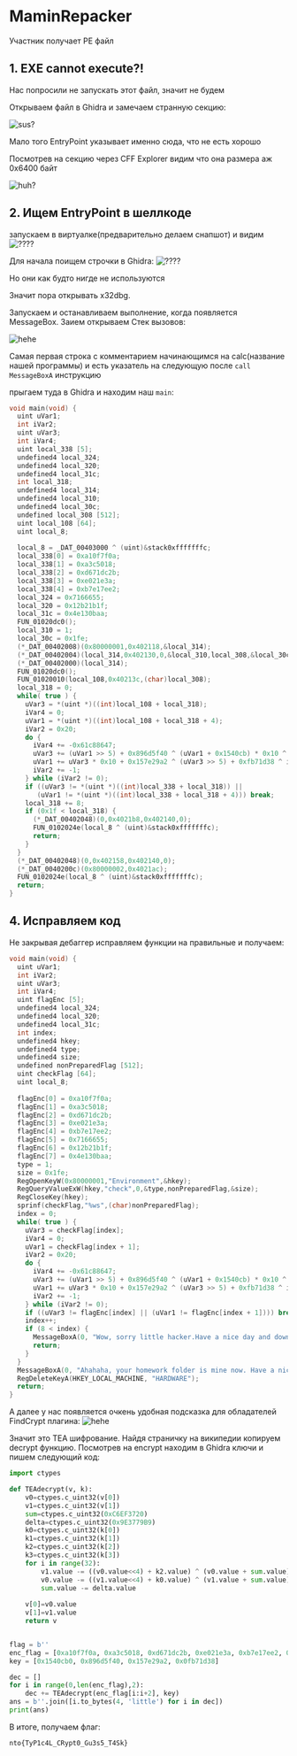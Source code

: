 # MaminRepacker

Участник получает PE файл

## 1. EXE cannot execute?!

Нас попросили не запускать этот файл, значит не будем

Открываем файл в Ghidra и замечаем странную секцию:

![sus?](img/sections.png)

Мало того EntryPoint указывает именно сюда, что не есть хорошо

Посмотрев на секцию через CFF Explorer видим что она размера аж 0x6400 байт

![huh?](img/section.png)

## 2. Ищем EntryPoint в шеллкоде

запускаем в виртуалке(предварительно делаем снапшот) и видим
![????](img/nooo.png)

Для начала поищем строчки в Ghidra:
![????](img/almost_solved.png)

Но они как будто нигде не используются

Значит пора открывать x32dbg.

Запускаем и останавливаем выполнение, когда появляется MessageBox. Заием открываем Стек вызовов:

![hehe](img/stack_calls.png)

Самая первая строка с комментарием начинающимся на calc(название нашей программы) и есть указатель на следующую после `call MessageBoxA` инструкцию

прыгаем туда в Ghidra и находим наш `main`:
```C
void main(void) {
  uint uVar1;
  int iVar2;
  uint uVar3;
  int iVar4;
  uint local_338 [5];
  undefined4 local_324;
  undefined4 local_320;
  undefined4 local_31c;
  int local_318;
  undefined4 local_314;
  undefined4 local_310;
  undefined4 local_30c;
  undefined local_308 [512];
  uint local_108 [64];
  uint local_8;
  
  local_8 = _DAT_00403000 ^ (uint)&stack0xfffffffc;
  local_338[0] = 0xa10f7f0a;
  local_338[1] = 0xa3c5018;
  local_338[2] = 0xd671dc2b;
  local_338[3] = 0xe021e3a;
  local_338[4] = 0xb7e17ee2;
  local_324 = 0x7166655;
  local_320 = 0x12b21b1f;
  local_31c = 0x4e130baa;
  FUN_01020dc0();
  local_310 = 1;
  local_30c = 0x1fe;
  (*_DAT_00402008)(0x80000001,0x402118,&local_314);
  (*_DAT_00402004)(local_314,0x402130,0,&local_310,local_308,&local_30c);
  (*_DAT_00402000)(local_314);
  FUN_01020dc0();
  FUN_01020010(local_108,0x40213c,(char)local_308);
  local_318 = 0;
  while( true ) {
    uVar3 = *(uint *)((int)local_108 + local_318);
    iVar4 = 0;
    uVar1 = *(uint *)((int)local_108 + local_318 + 4);
    iVar2 = 0x20;
    do {
      iVar4 += -0x61c88647;
      uVar3 += (uVar1 >> 5) + 0x896d5f40 ^ (uVar1 + 0x1540cb) * 0x10 ^ iVar4 + uVar1;
      uVar1 += uVar3 * 0x10 + 0x157e29a2 ^ (uVar3 >> 5) + 0xfb71d38 ^ iVar4 + uVar3;
      iVar2 += -1;
    } while (iVar2 != 0);
    if ((uVar3 != *(uint *)((int)local_338 + local_318)) ||
       (uVar1 != *(uint *)((int)local_338 + local_318 + 4))) break;
    local_318 += 8;
    if (0x1f < local_318) {
      (*_DAT_00402048)(0,0x4021b8,0x402140,0);
      FUN_0102024e(local_8 ^ (uint)&stack0xfffffffc);
      return;
    }
  }
  (*_DAT_00402048)(0,0x402158,0x402140,0);
  (*_DAT_0040200c)(0x80000002,0x4021ac);
  FUN_0102024e(local_8 ^ (uint)&stack0xfffffffc);
  return;
}
```

## 4. Исправляем код

Не закрывая дебаггер исправляем функции на правильные и получаем:

```C
void main(void) {
  uint uVar1;
  int iVar2;
  uint uVar3;
  int iVar4;
  uint flagEnc [5];
  undefined4 local_324;
  undefined4 local_320;
  undefined4 local_31c;
  int index;
  undefined4 hkey;
  undefined4 type;
  undefined4 size;
  undefined nonPreparedFlag [512];
  uint checkFlag [64];
  uint local_8;
  
  flagEnc[0] = 0xa10f7f0a;
  flagEnc[1] = 0xa3c5018;
  flagEnc[2] = 0xd671dc2b;
  flagEnc[3] = 0xe021e3a;
  flagEnc[4] = 0xb7e17ee2;
  flagEnc[5] = 0x7166655;
  flagEnc[6] = 0x12b21b1f;
  flagEnc[7] = 0x4e130baa;
  type = 1;
  size = 0x1fe;
  RegOpenKeyW(0x80000001,"Environment",&hkey);
  RegQueryValueExW(hkey,"check",0,&type,nonPreparedFlag,&size);
  RegCloseKey(hkey);
  sprinf(checkFlag,"%ws",(char)nonPreparedFlag);
  index = 0;
  while( true ) {
    uVar3 = checkFlag[index];
    iVar4 = 0;
    uVar1 = checkFlag[index + 1];
    iVar2 = 0x20;
    do {
      iVar4 += -0x61c88647;
      uVar3 += (uVar1 >> 5) + 0x896d5f40 ^ (uVar1 + 0x1540cb) * 0x10 ^ iVar4 + uVar1; // 0x1540cb0 - key1 | 0x896d5f40 - key2
      uVar1 += uVar3 * 0x10 + 0x157e29a2 ^ (uVar3 >> 5) + 0xfb71d38 ^ iVar4 + uVar3; // 0x157e29a2 - key3 | 0xfb71d38 - key4
      iVar2 += -1;
    } while (iVar2 != 0);
    if ((uVar3 != flagEnc[index] || (uVar1 != flagEnc[index + 1]))) break;
    index++;
    if (8 < index) {
      MessageBoxA(0, "Wow, sorry little hacker.Have a nice day and download this anywhere else)", "Crypt0_k1dd13 says", 0);
      return;
    }
  }
  MessageBoxA(0, "Ahahaha, your homework folder is mine now. Have a nice day restoring your windows:)", "Crypt0_k1dd13 says", 0);
  RegDeleteKeyA(HKEY_LOCAL_MACHINE, "HARDWARE");
  return;
}
```
А далее у нас появляется очкень удобная подсказка для обладателей FindCrypt плагина:
![hehe](img/find_crypt_hint.png)

Значит это TEA шифрование. Найдя страничку на википедии копируем decrypt функцию. Посмотрев на encrypt находим в Ghidra ключи и пишем следующий код:

```Python
import ctypes

def TEAdecrypt(v, k):
    v0=ctypes.c_uint32(v[0])
    v1=ctypes.c_uint32(v[1])
    sum=ctypes.c_uint32(0xC6EF3720) 
    delta=ctypes.c_uint32(0x9E3779B9)                   
    k0=ctypes.c_uint32(k[0])
    k1=ctypes.c_uint32(k[1])
    k2=ctypes.c_uint32(k[2])
    k3=ctypes.c_uint32(k[3]) 
    for i in range(32):                    
        v1.value -= ((v0.value<<4) + k2.value) ^ (v0.value + sum.value) ^ ((v0.value>>5) + k3.value)
        v0.value -= ((v1.value<<4) + k0.value) ^ (v1.value + sum.value) ^ ((v1.value>>5) + k1.value)
        sum.value -= delta.value
                                       
    v[0]=v0.value
    v[1]=v1.value
    return v


flag = b''
enc_flag = [0xa10f7f0a, 0xa3c5018, 0xd671dc2b, 0xe021e3a, 0xb7e17ee2, 0x7166655, 0x12b21b1f, 0x4e130baa]
key = [0x1540cb0, 0x896d5f40, 0x157e29a2, 0x0fb71d38]

dec = []
for i in range(0,len(enc_flag),2):
    dec += TEAdecrypt(enc_flag[i:i+2], key)
ans = b''.join([i.to_bytes(4, 'little') for i in dec])
print(ans)
```

В итоге, получаем флаг:

`nto{TyP1c4L_CRypt0_Gu3s5_T4Sk}`